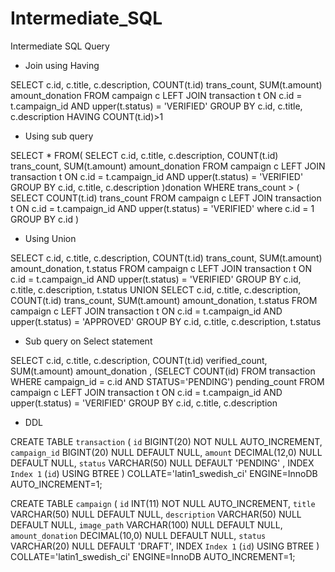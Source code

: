 # Intermediate_SQL
Intermediate SQL Query

- Join using Having 

SELECT c.id, c.title, c.description, COUNT(t.id) trans_count, SUM(t.amount) amount_donation
FROM campaign c
LEFT JOIN transaction t
ON c.id = t.campaign_id
AND upper(t.status) = 'VERIFIED'
GROUP BY c.id, c.title, c.description
HAVING COUNT(t.id)>1


- Using sub query

SELECT *
FROM(
SELECT c.id, c.title, c.description, COUNT(t.id) trans_count, SUM(t.amount) amount_donation
FROM campaign c
LEFT JOIN transaction t
ON c.id = t.campaign_id
AND upper(t.status) = 'VERIFIED'
GROUP BY c.id, c.title, c.description
)donation
WHERE trans_count > (
  SELECT COUNT(t.id) trans_count
  FROM campaign c
  LEFT JOIN transaction t
  ON c.id = t.campaign_id
  AND upper(t.status) = 'VERIFIED'
  where c.id = 1
  GROUP BY c.id
)


- Using Union

SELECT c.id, c.title, c.description, COUNT(t.id) trans_count, SUM(t.amount) amount_donation, t.status
FROM campaign c
LEFT JOIN transaction t
ON c.id = t.campaign_id
AND upper(t.status) = 'VERIFIED'
GROUP BY c.id, c.title, c.description, t.status
UNION 
SELECT c.id, c.title, c.description, COUNT(t.id) trans_count, SUM(t.amount) amount_donation, t.status
FROM campaign c
LEFT JOIN transaction t
ON c.id = t.campaign_id
AND upper(t.status) = 'APPROVED'
GROUP BY c.id, c.title, c.description, t.status


- Sub query on Select statement

SELECT c.id, c.title, c.description, COUNT(t.id) verified_count, SUM(t.amount) amount_donation
, (SELECT COUNT(id) FROM transaction WHERE campaign_id = c.id AND STATUS='PENDING') pending_count
FROM campaign c
LEFT JOIN transaction t
ON c.id = t.campaign_id
AND upper(t.status) = 'VERIFIED'
GROUP BY c.id, c.title, c.description

- DDL

CREATE TABLE `transaction` (
	`id` BIGINT(20) NOT NULL AUTO_INCREMENT,
	`campaign_id` BIGINT(20) NULL DEFAULT NULL,
	`amount` DECIMAL(12,0) NULL DEFAULT NULL,
	`status` VARCHAR(50) NULL DEFAULT 'PENDING' ,
	INDEX `Index 1` (`id`) USING BTREE
)
COLLATE='latin1_swedish_ci'
ENGINE=InnoDB
AUTO_INCREMENT=1;

CREATE TABLE `campaign` (
	`id` INT(11) NOT NULL AUTO_INCREMENT,
	`title` VARCHAR(50) NULL DEFAULT NULL,
	`description` VARCHAR(50) NULL DEFAULT NULL,
	`image_path` VARCHAR(100) NULL DEFAULT NULL,
	`amount_donation` DECIMAL(10,0) NULL DEFAULT NULL,
	`status` VARCHAR(20) NULL DEFAULT 'DRAFT',
	INDEX `Index 1` (`id`) USING BTREE
)
COLLATE='latin1_swedish_ci'
ENGINE=InnoDB
AUTO_INCREMENT=1;

